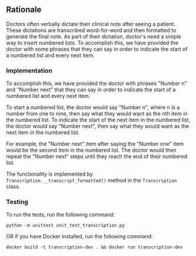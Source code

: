 ## Rationale

Doctors often verbally dictate their clinical note after seeing a patient. These dictations are transcribed
word-for-word and then formatted to generate the final note. As part of their dictation, doctor's need a simple way to
insert numbered lists. To accomplish this, we have provided the doctor with some phrases that they can say in order to
indicate the start of a numbered list and every next item.

### Implementation

To accomplish this, we have provided the doctor with phrases "Number n" and "Number next" that
they can say in order to indicate the start of a numbered list and every next item.

To start a numbered list, the doctor would say "Number n", where n is a number from one to nine, then say what they
would want as the nth item in the numbered list. To indicate the start of the next item in the numbered list, the doctor
would say "Number next", then say what they would want as the next item in the numbered list.

For example, the "Number next" item after saying the "Number one" item would be the second item in the numbered list.
The doctor would then repeat the "Number next" steps until they reach the end of their numbered list.

The functionality is implemented by `Transcription.__transcript_formatted()` method in the `Transcription` class.

### Testing

To run the tests, run the following command:

```python -m unittest unit_test_transcription.py```

OR if you have Docker installed, run the following command:

```docker build -t transcription-dev . && docker run transcription-dev```